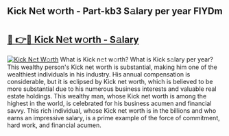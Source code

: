 ## Kick N𝚎t w𝚘rth - Part-kb3 S𝚊lary per year FlYDm

# <h2><a href="http://gc2tqp.nevu.top/?p=Kick">🔗 👉🔴 Kick N𝚎t w𝚘rth - S𝚊lary</a></h2>

[![Kick N𝚎t W𝚘rth](https://i.imgur.com/Oavwk0R.jpeg)](http://gc2tqp.nevu.top/?p=Kick)
What is Kick n𝚎t w𝚘rth? What is Kick s𝚊lary per year?
This wealthy person's Kick net worth is substantial, making him one of the wealthiest individuals in his industry. His annual compensation is considerable, but it is eclipsed by Kick net worth, which is believed to be more substantial due to his numerous business interests and valuable real estate holdings. This wealthy man, whose Kick net worth is among the highest in the world, is celebrated for his business acumen and financial savvy. This rich individual, whose Kick net worth is in the billions and who earns an impressive salary, is a prime example of the force of commitment, hard work, and financial acumen.
